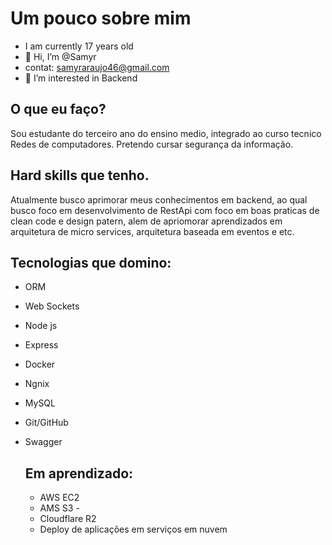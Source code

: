 

# Um pouco sobre mim
- I am currently 17 years old 
- 👋 Hi, I’m @Samyr
- contat: samyraraujo46@gmail.com
- 👀 I’m interested in Backend 

## O que eu faço?
Sou estudante do terceiro ano do ensino medio, integrado ao curso tecnico Redes de computadores. Pretendo cursar segurança da informação.

 ## Hard skills que tenho.
 Atualmente busco aprimorar meus conhecimentos em backend, ao qual busco foco em desenvolvimento de RestApi com foco em boas praticas de clean code e design patern, alem de apriomorar aprendizados em arquitetura de micro services, arquitetura baseada em eventos e etc.
 


 ## Tecnologias que domino:
- ORM
- Web Sockets
- Node js 
- Express 
- Docker 
- Ngnix 
- MySQL 
- Git/GitHub 
- Swagger


  ## Em aprendizado:
  - AWS EC2
  - AMS S3 -
  -  Cloudflare R2 
  -  Deploy de aplicações em serviços em nuvem
 
 
 

